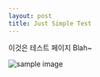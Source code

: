 ```yaml
---
layout: post
title: Just Simple Test
---
```


이것은 테스트 페이지 Blah~

![sample image](./image/lorem_pic.jpg)
